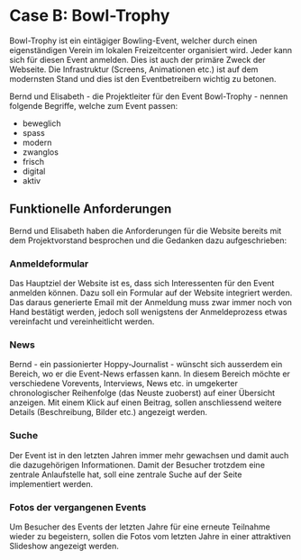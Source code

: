 # Case B: Bowl-Trophy
Bowl-Trophy ist ein eintägiger Bowling-Event, welcher durch einen eigenständigen Verein im lokalen Freizeitcenter organisiert wird. Jeder kann sich für diesen Event anmelden. Dies ist auch der primäre Zweck der Webseite. Die Infrastruktur (Screens, Animationen etc.) ist auf dem modernsten Stand und dies ist den Eventbetreibern wichtig zu betonen.

Bernd und Elisabeth - die Projektleiter für den Event Bowl-Trophy - nennen folgende Begriffe, welche zum Event passen:
* beweglich
* spass
* modern
* zwanglos
* frisch
* digital
* aktiv

## Funktionelle Anforderungen
Bernd und Elisabeth haben die Anforderungen für die Website bereits mit dem Projektvorstand besprochen und die Gedanken dazu aufgeschrieben:

### Anmeldeformular
Das Hauptziel der Website ist es, dass sich Interessenten für den Event anmelden können. Dazu soll ein Formular auf der Website integriert werden. Das daraus generierte Email mit der Anmeldung muss zwar immer noch von Hand bestätigt werden, jedoch soll wenigstens der Anmeldeprozess etwas vereinfacht und vereinheitlicht werden.

### News
Bernd - ein passionierter Hoppy-Journalist - wünscht sich ausserdem ein Bereich, wo er die Event-News erfassen kann. In diesem Bereich möchte er verschiedene Vorevents, Interviews, News etc. in umgekerter chronologischer Reihenfolge (das Neuste zuoberst) auf einer Übersicht anzeigen. Mit einem Klick auf einen Beitrag, sollen anschliessend weitere Details (Beschreibung, Bilder etc.) angezeigt werden.

### Suche 
Der Event ist in den letzten Jahren immer mehr gewachsen und damit auch die dazugehörigen Informationen. Damit der Besucher trotzdem eine zentrale Anlaufstelle hat, soll eine zentrale Suche auf der Seite implementiert werden.

### Fotos der vergangenen Events
Um Besucher des Events der letzten Jahre für eine erneute Teilnahme wieder zu begeistern, sollen die Fotos vom letzten Jahre in einer attraktiven Slideshow angezeigt werden.
